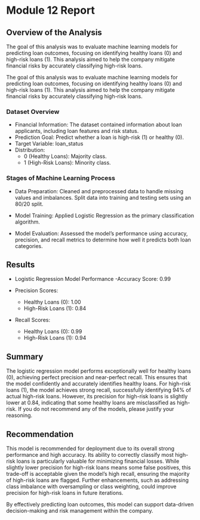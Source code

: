 # Module 12 Report 

## Overview of the Analysis
The goal of this analysis was to evaluate machine learning models for predicting loan outcomes, focusing on identifying healthy loans (0) and high-risk loans (1). This analysis aimed to help the company mitigate financial risks by accurately classifying high-risk loans.

The goal of this analysis was to evaluate machine learning models for predicting loan outcomes, focusing on identifying healthy loans (0) and high-risk loans (1). This analysis aimed to help the company mitigate financial risks by accurately classifying high-risk loans.

### Dataset Overview
- Financial Information: The dataset contained information about loan applicants, including loan features and risk status.
- Prediction Goal: Predict whether a loan is high-risk (1) or healthy (0).
- Target Variable: loan_status
- Distribution:
   - 0 (Healthy Loans): Majority class.
   - 1 (High-Risk Loans): Minority class.

### Stages of Machine Learning Process
- Data Preparation:
Cleaned and preprocessed data to handle missing values and imbalances.
Split data into training and testing sets using an 80/20 split.

- Model Training:
Applied Logistic Regression as the primary classification algorithm.

- Model Evaluation:
Assessed the model’s performance using accuracy, precision, and recall metrics to determine how well it predicts both loan categories.


## Results

- Logistic Regression Model Performance
     -Accuracy Score: 0.99

- Precision Scores:
   - Healthy Loans (0): 1.00
   - High-Risk Loans (1): 0.84
     
- Recall Scores:
   - Healthy Loans (0): 0.99
   - High-Risk Loans (1): 0.94

## Summary

The logistic regression model performs exceptionally well for healthy loans (0), achieving perfect precision and near-perfect recall. This ensures that the model confidently and accurately identifies healthy loans. For high-risk loans (1), the model achieves strong recall, successfully identifying 94% of actual high-risk loans. However, its precision for high-risk loans is slightly lower at 0.84, indicating that some healthy loans are misclassified as high-risk.
If you do not recommend any of the models, please justify your reasoning.

## Recommendation
This model is recommended for deployment due to its overall strong performance and high accuracy. Its ability to correctly classify most high-risk loans is particularly valuable for minimizing financial losses. While slightly lower precision for high-risk loans means some false positives, this trade-off is acceptable given the model’s high recall, ensuring the majority of high-risk loans are flagged. Further enhancements, such as addressing class imbalance with oversampling or class weighting, could improve precision for high-risk loans in future iterations.

By effectively predicting loan outcomes, this model can support data-driven decision-making and risk management within the company.
